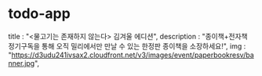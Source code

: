 # todo-app

title : "<물고기는 존재하지 않는다> 김겨울 에디션",
                description : "종이책+전자책 정기구독을 통해 오직 밀리에서만 만날 수 있는 한정판 종이책을 소장하세요!",
                img : "https://d3udu241ivsax2.cloudfront.net/v3/images/event/paperbookresv/banner.jpg",
